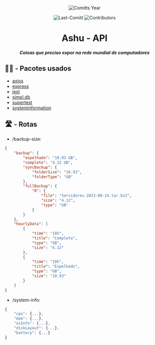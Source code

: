 <div align="center">

![Comitts Year](https://img.shields.io/github/commit-activity/y/Ashu11-A/Ashu-API?colorA=302D41&colorB=f9e2af&style=for-the-badge)

![Last-Comitt](https://img.shields.io/github/last-commit/Ashu11-A/Ashu-API?style=for-the-badge&colorA=302D41&colorB=b4befe)
![Contributors](https://img.shields.io/github/contributors-anon/Ashu11-A/Ashu-API?style=for-the-badge&colorA=302D41&colorB=b4befe)


</div>

<h1 align="center">Ashu - API</h1>
<h5 align="center">
    <strong>
        Coisas que preciso expor na rede mundial de computadores
    </strong>
</h5>

## 👨‍💻 - Pacotes usados

- [axios](https://axios-http.com/)
- [express](https://expressjs.com/)
- [jest](https://jestjs.io/)
- [simpl.db](https://simpldb.js.org/)
- [supertest](https://www.npmjs.com/package/supertest)
- [systeminformation](https://systeminformation.io/)

## 🛣️ - Rotas

- /backup-size:

```json
{
    "backup": {
        "espelhado": "10.93 GB",
        "completo": "4.12 GB",
        "syncBackup": {
            "folderSize": "10.93",
            "folderType": "GB"
        },
        "fullBackup": {
            "0": {
                "file": "Servidores-2023-08-24.tar.bz2",
                "size": "4.12",
                "type": "GB"
            }
        }
    },
    "hourlyData": [
        {
            "time": "18h",
            "title": "Completo",
            "type": "GB",
            "size": "4.12"
        },
        {
            "time": "18h",
            "title": "Espelhado",
            "type": "GB",
            "size": "10.93"
        }
    ]
}
```

- /system-info:

```js
{
    "cpu": {...},
    "mem": {...},
    "osInfo": {...},
    "diskLayout": {...},
    "battery": {...}
}
```
